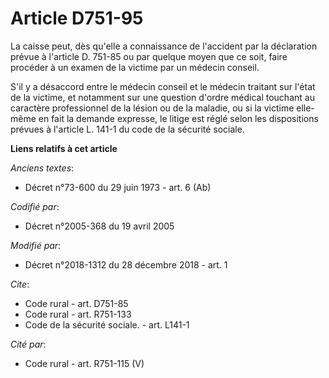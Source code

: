 # Article D751-95

La caisse peut, dès qu'elle a connaissance de l'accident par la déclaration prévue à l'article D. 751-85 ou par quelque moyen
que ce soit, faire procéder à un examen de la victime par un médecin conseil. 

S'il y a désaccord entre le médecin conseil et le médecin traitant sur l'état de la victime, et notamment sur une question
d'ordre médical touchant au caractère professionnel de la lésion ou de la maladie, ou si la victime elle-même en fait la
demande expresse, le litige est réglé selon les dispositions prévues à l'article L. 141-1 du code de la sécurité sociale.

**Liens relatifs à cet article**

_Anciens textes_:

  - Décret n°73-600 du 29 juin 1973 - art. 6 (Ab)

_Codifié par_:

  - Décret n°2005-368 du 19 avril 2005

_Modifié par_:

  - Décret n°2018-1312 du 28 décembre 2018 - art. 1

_Cite_:

  - Code rural - art. D751-85
  - Code rural - art. R751-133
  - Code de la sécurité sociale. - art. L141-1

_Cité par_:

  - Code rural - art. R751-115 (V)
